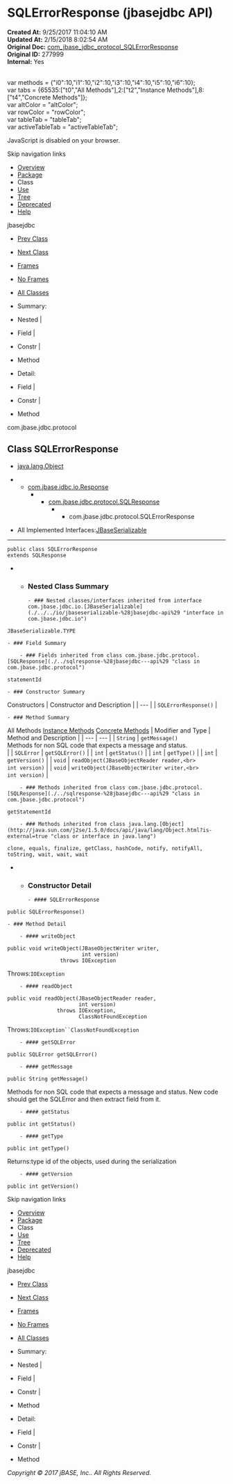 # SQLErrorResponse (jbasejdbc   API)

**Created At:** 9/25/2017 11:04:10 AM  
**Updated At:** 2/15/2018 8:02:54 AM  
**Original Doc:** [com_jbase_jdbc_protocol_SQLErrorResponse](https://docs.jbase.com/39240-protocol/com_jbase_jdbc_protocol_SQLErrorResponse)  
**Original ID:** 277999  
**Internal:** Yes  

<!--<br>    try {<br>        if (location.href.indexOf('is-external=true') == -1) {<br>            parent.document.title="SQLErrorResponse (jbasejdbc   API)";<br>        }<br>    }<br>    catch(err) {<br>    }<br>//--><br>var methods = {"i0":10,"i1":10,"i2":10,"i3":10,"i4":10,"i5":10,"i6":10};<br>var tabs = {65535:["t0","All Methods"],2:["t2","Instance Methods"],8:["t4","Concrete Methods"]};<br>var altColor = "altColor";<br>var rowColor = "rowColor";<br>var tableTab = "tableTab";<br>var activeTableTab = "activeTableTab";
JavaScript is disabled on your browser.

Skip navigation links

- [Overview](../../../../overview-summary.html)
- [Package](./../com.jbase.jdbc.protocol-%28jbasejdbc---api%29)
- Class
- [Use](./../class-use/uses-of-class-com.jbase.jdbc.protocol.sqlerrorresponse-%28jbasejdbc---api%29)
- [Tree](./../com.jbase.jdbc.protocol-class-hierarchy-%28jbasejdbc---api%29)
- [Deprecated](../../../../deprecated-list.html)
- [Help](../../../../help-doc.html)


jbasejdbc <br>

- [Prev Class](./../setpropertiesresponse-%28jbasejdbc---api%29 "class in com.jbase.jdbc.protocol")
- [Next Class](./../sqlokresponse-%28jbasejdbc---api%29 "class in com.jbase.jdbc.protocol")


- [Frames](./.)
- [No Frames](./.)


- [All Classes](../../../../allclasses-noframe.html)


<!--<br>  allClassesLink = document.getElementById("allclasses\_navbar\_top");<br>  if(window==top) {<br>    allClassesLink.style.display = "block";<br>  }<br>  else {<br>    allClassesLink.style.display = "none";<br>  }<br>  //-->

- Summary:
- Nested |
- Field |
- Constr |
- Method


- Detail:
- Field |
- Constr |
- Method

com.jbase.jdbc.protocol

## Class SQLErrorResponse

- [java.lang.Object](http://java.sun.com/j2se/1.5.0/docs/api/java/lang/Object.html?is-external=true "class or interface in java.lang")
- - [com.jbase.jdbc.io.Response](./../../io/response-%28jbasejdbc-api%29 "class in com.jbase.jdbc.io")
    - - [com.jbase.jdbc.protocol.SQLResponse](./../sqlresponse-%28jbasejdbc---api%29 "class in com.jbase.jdbc.protocol")
        - - com.jbase.jdbc.protocol.SQLErrorResponse


- All Implemented Interfaces:[JBaseSerializable](./../../io/jbaseserializable-%28jbasejdbc-api%29 "interface in com.jbase.jdbc.io")
* * *


```
public class SQLErrorResponse
extends SQLResponse
```

- - ### Nested Class Summary

        - ### Nested classes/interfaces inherited from interface com.jbase.jdbc.io.[JBaseSerializable](./../../io/jbaseserializable-%28jbasejdbc-api%29 "interface in com.jbase.jdbc.io")
`JBaseSerializable.TYPE`


    - ### Field Summary

        - ### Fields inherited from class com.jbase.jdbc.protocol.[SQLResponse](./../sqlresponse-%28jbasejdbc---api%29 "class in com.jbase.jdbc.protocol")
`statementId`


    - ### Constructor Summary


Constructors | Constructor and Description |
| --- |
| `SQLErrorResponse()`  |


    - ### Method Summary


All Methods [Instance Methods](javascript:show%282%29;) [Concrete Methods](javascript:show%288%29;) | Modifier and Type | Method and Description |
| --- | --- |
| `String` | `getMessage()`<br>Methods for non SQL code that expects a message and status.<br> |
| `SQLError` | `getSQLError()`  |
| `int` | `getStatus()`  |
| `int` | `getType()`  |
| `int` | `getVersion()`  |
| `void` | `readObject(JBaseObjectReader reader,<br>          int version)`  |
| `void` | `writeObject(JBaseObjectWriter writer,<br>           int version)`  |


        - ### Methods inherited from class com.jbase.jdbc.protocol.[SQLResponse](./../sqlresponse-%28jbasejdbc---api%29 "class in com.jbase.jdbc.protocol")
`getStatementId`


        - ### Methods inherited from class java.lang.[Object](http://java.sun.com/j2se/1.5.0/docs/api/java/lang/Object.html?is-external=true "class or interface in java.lang")
`clone, equals, finalize, getClass, hashCode, notify, notifyAll, toString, wait, wait, wait`

- - ### Constructor Detail

        - #### SQLErrorResponse

```
public SQLErrorResponse()
```


    - ### Method Detail

        - #### writeObject

```
public void writeObject(JBaseObjectWriter writer,
                        int version)
                 throws IOException
```
Throws:`IOException`


        - #### readObject

```
public void readObject(JBaseObjectReader reader,
                       int version)
                throws IOException,
                       ClassNotFoundException
```
Throws:`IOException``ClassNotFoundException`


        - #### getSQLError

```
public SQLError getSQLError()
```


        - #### getMessage

```
public String getMessage()
```

Methods for non SQL code that expects a message and status. New code<br> should get the SQLError and then extract field from it.


        - #### getStatus

```
public int getStatus()
```


        - #### getType

```
public int getType()
```
Returns:type id of the objects, used during the serialization


        - #### getVersion

```
public int getVersion()
```

Skip navigation links

- [Overview](../../../../overview-summary.html)
- [Package](./../com.jbase.jdbc.protocol-%28jbasejdbc---api%29)
- Class
- [Use](./../class-use/uses-of-class-com.jbase.jdbc.protocol.sqlerrorresponse-%28jbasejdbc---api%29)
- [Tree](./../com.jbase.jdbc.protocol-class-hierarchy-%28jbasejdbc---api%29)
- [Deprecated](../../../../deprecated-list.html)
- [Help](../../../../help-doc.html)


jbasejdbc <br>

- [Prev Class](./../setpropertiesresponse-%28jbasejdbc---api%29 "class in com.jbase.jdbc.protocol")
- [Next Class](./../sqlokresponse-%28jbasejdbc---api%29 "class in com.jbase.jdbc.protocol")


- [Frames](./.)
- [No Frames](./.)


- [All Classes](../../../../allclasses-noframe.html)


<!--<br>  allClassesLink = document.getElementById("allclasses\_navbar\_bottom");<br>  if(window==top) {<br>    allClassesLink.style.display = "block";<br>  }<br>  else {<br>    allClassesLink.style.display = "none";<br>  }<br>  //-->

- Summary:
- Nested |
- Field |
- Constr |
- Method


- Detail:
- Field |
- Constr |
- Method

*Copyright © 2017 jBASE, Inc.. All Rights Reserved.*

